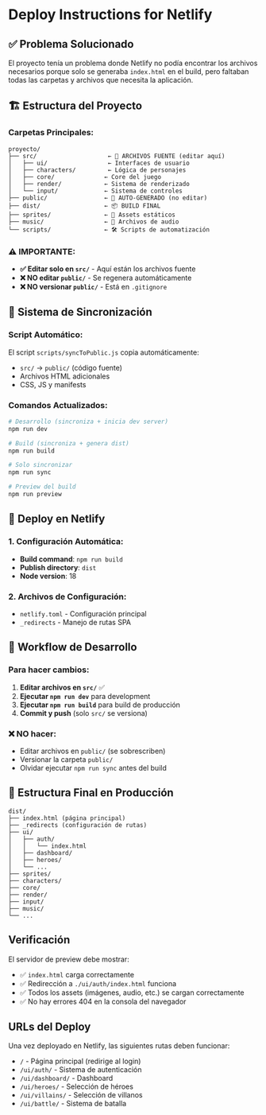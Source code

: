 # Deploy Instructions for Netlify

## ✅ Problema Solucionado
El proyecto tenía un problema donde Netlify no podía encontrar los archivos necesarios porque solo se generaba `index.html` en el build, pero faltaban todas las carpetas y archivos que necesita la aplicación.

## 🏗️ Estructura del Proyecto

### Carpetas Principales:
```
proyecto/
├── src/                    ← 📝 ARCHIVOS FUENTE (editar aquí)
│   ├── ui/                 ← Interfaces de usuario
│   ├── characters/         ← Lógica de personajes  
│   ├── core/              ← Core del juego
│   ├── render/            ← Sistema de renderizado
│   └── input/             ← Sistema de controles
├── public/                ← 🔄 AUTO-GENERADO (no editar)
├── dist/                  ← 📦 BUILD FINAL
├── sprites/               ← 🎨 Assets estáticos
├── music/                 ← 🎵 Archivos de audio
└── scripts/               ← 🛠️ Scripts de automatización
```

### ⚠️ IMPORTANTE:
- **✅ Editar solo en `src/`** - Aquí están los archivos fuente
- **❌ NO editar `public/`** - Se regenera automáticamente
- **❌ NO versionar `public/`** - Está en `.gitignore`

## 🔄 Sistema de Sincronización

### Script Automático:
El script `scripts/syncToPublic.js` copia automáticamente:
- `src/` → `public/` (código fuente)
- Archivos HTML adicionales
- CSS, JS y manifests

### Comandos Actualizados:
```bash
# Desarrollo (sincroniza + inicia dev server)
npm run dev

# Build (sincroniza + genera dist)  
npm run build

# Solo sincronizar
npm run sync

# Preview del build
npm run preview
```

## 🚀 Deploy en Netlify

### 1. Configuración Automática:
- **Build command**: `npm run build`
- **Publish directory**: `dist`
- **Node version**: 18

### 2. Archivos de Configuración:
- `netlify.toml` - Configuración principal
- `_redirects` - Manejo de rutas SPA

## 🔧 Workflow de Desarrollo

### Para hacer cambios:
1. **Editar archivos en `src/`** ✅
2. **Ejecutar `npm run dev`** para development
3. **Ejecutar `npm run build`** para build de producción
4. **Commit y push** (solo `src/` se versiona)

### ❌ NO hacer:
- Editar archivos en `public/` (se sobrescriben)
- Versionar la carpeta `public/`
- Olvidar ejecutar `npm run sync` antes del build

## 📁 Estructura Final en Producción
```
dist/
├── index.html (página principal)
├── _redirects (configuración de rutas)
├── ui/
│   ├── auth/
│   │   └── index.html
│   ├── dashboard/
│   ├── heroes/
│   └── ...
├── sprites/
├── characters/
├── core/
├── render/
├── input/
├── music/
└── ...
```

## Verificación
El servidor de preview debe mostrar:
- ✅ `index.html` carga correctamente
- ✅ Redirección a `./ui/auth/index.html` funciona
- ✅ Todos los assets (imágenes, audio, etc.) se cargan correctamente
- ✅ No hay errores 404 en la consola del navegador

## URLs del Deploy
Una vez deployado en Netlify, las siguientes rutas deben funcionar:
- `/` - Página principal (redirige al login)
- `/ui/auth/` - Sistema de autenticación  
- `/ui/dashboard/` - Dashboard
- `/ui/heroes/` - Selección de héroes
- `/ui/villains/` - Selección de villanos
- `/ui/battle/` - Sistema de batalla
